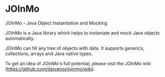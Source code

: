 JOInMo
======

JOInMo - Java Object Instantiation and Mocking

JOInMo is a Java library which helps to instaniate and mock Java objects automatically.

JOInMo can fill any tree of objects with data. It supports generics, collections, arrays and Java native types. 

To get an idea of JOInMo's full potential, please visit the JOInMo wiki (https://github.com/daivanov/joinmo/wiki).
